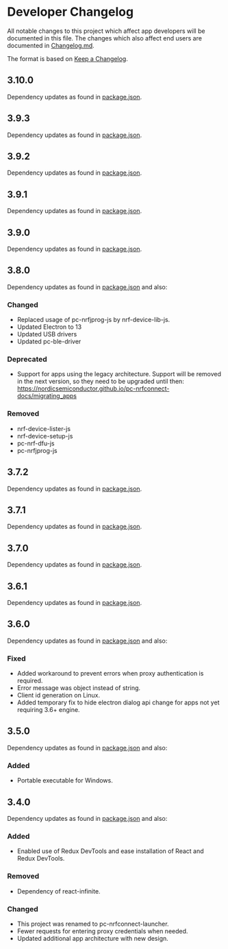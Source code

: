 # Developer Changelog
All notable changes to this project which affect app developers will be
documented in this file. The changes which also affect end users are documented
in [Changelog.md](./Changelog.md).

The format is based on [Keep a Changelog](https://keepachangelog.com/en/1.0.0/).

## 3.10.0
Dependency updates as found in [package.json](https://github.com/NordicSemiconductor/pc-nrfconnect-launcher/blob/v3.10.0/package.json).

## 3.9.3
Dependency updates as found in [package.json](https://github.com/NordicSemiconductor/pc-nrfconnect-launcher/blob/v3.9.3/package.json).

## 3.9.2
Dependency updates as found in [package.json](https://github.com/NordicSemiconductor/pc-nrfconnect-launcher/blob/v3.9.2/package.json).

## 3.9.1
Dependency updates as found in [package.json](https://github.com/NordicSemiconductor/pc-nrfconnect-launcher/blob/v3.9.1/package.json).

## 3.9.0
Dependency updates as found in [package.json](https://github.com/NordicSemiconductor/pc-nrfconnect-launcher/blob/v3.9.0/package.json).

## 3.8.0
Dependency updates as found in [package.json](https://github.com/NordicSemiconductor/pc-nrfconnect-launcher/blob/v3.8.0/package.json) and also:
### Changed
- Replaced usage of pc-nrfjprog-js by nrf-device-lib-js.
- Updated Electron to 13
- Updated USB drivers
- Updated pc-ble-driver
### Deprecated
- Support for apps using the legacy architecture. Support will be removed in
  the next version, so they need to be upgraded until then:
  https://nordicsemiconductor.github.io/pc-nrfconnect-docs/migrating_apps
### Removed
- nrf-device-lister-js
- nrf-device-setup-js
- pc-nrf-dfu-js
- pc-nrfjprog-js

## 3.7.2
Dependency updates as found in [package.json](https://github.com/NordicSemiconductor/pc-nrfconnect-launcher/blob/v3.7.2/package.json).

## 3.7.1
Dependency updates as found in [package.json](https://github.com/NordicSemiconductor/pc-nrfconnect-launcher/blob/v3.7.1/package.json).

## 3.7.0
Dependency updates as found in [package.json](https://github.com/NordicSemiconductor/pc-nrfconnect-launcher/blob/v3.7.0/package.json).

## 3.6.1
Dependency updates as found in [package.json](https://github.com/NordicSemiconductor/pc-nrfconnect-launcher/blob/v3.6.1/package.json).

## 3.6.0
Dependency updates as found in [package.json](https://github.com/NordicSemiconductor/pc-nrfconnect-launcher/blob/v3.6.0/package.json) and also:
### Fixed
- Added workaround to prevent errors when proxy authentication is required.
- Error message was object instead of string.
- Client id generation on Linux.
- Added temporary fix to hide electron dialog api change for apps not yet
  requiring 3.6+ engine.

## 3.5.0
Dependency updates as found in [package.json](https://github.com/NordicSemiconductor/pc-nrfconnect-launcher/blob/v3.5.0/package.json) and also:
### Added
- Portable executable for Windows.

## 3.4.0
Dependency updates as found in [package.json](https://github.com/NordicSemiconductor/pc-nrfconnect-launcher/blob/v3.4.0/package.json) and also:
### Added
- Enabled use of Redux DevTools and ease installation of React and Redux
  DevTools.
### Removed
- Dependency of react-infinite.
### Changed
- This project was renamed to pc-nrfconnect-launcher.
- Fewer requests for entering proxy credentials when needed.
- Updated additional app architecture with new design.
